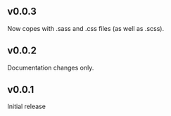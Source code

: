 ## v0.0.3

Now copes with .sass and .css files (as well as .scss).

## v0.0.2

Documentation changes only.

## v0.0.1

Initial release